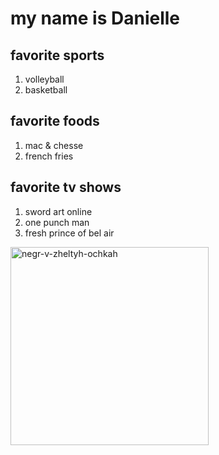 # my name is Danielle 

## favorite sports
1. volleyball
2. basketball

## favorite foods
1. mac & chesse
2. french fries

## favorite tv shows
1. sword art online
2. one punch man
3. fresh prince of bel air

<img width="317" alt="negr-v-zheltyh-ochkah" src="https://user-images.githubusercontent.com/59803854/76458502-ab6e2780-63a8-11ea-9dd6-091ca1ea1658.png">
